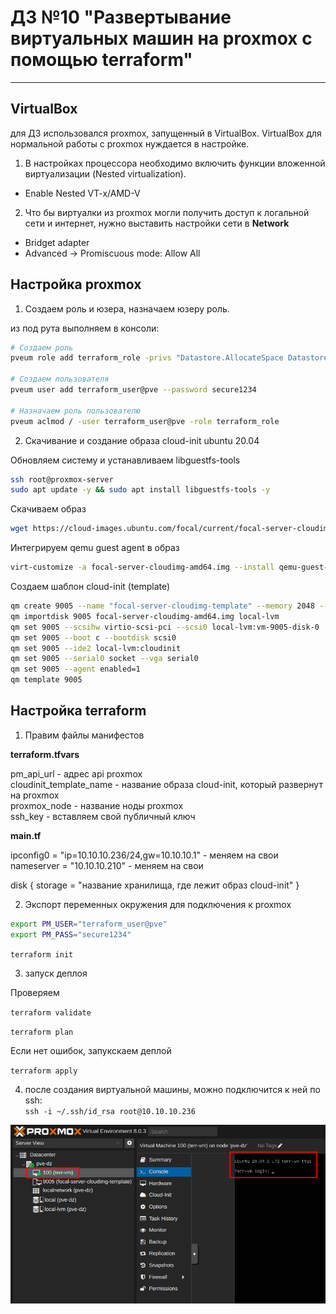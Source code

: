 # ДЗ №10 "Развертывание виртуальных машин на proxmox с помощью terraform"

---

## VirtualBox

для ДЗ использовался proxmox, запущенный в VirtualBox. VirtualBox для нормальной работы с proxmox нуждается в настройке.

1. В настройках процессора необходимо включить функции вложенной виртуализации (Nested virtualization). 

+ Enable Nested VT-x/AMD-V

2. Что бы виртуалки из proxmox могли получить доступ к логальной сети и интернет, нужно выставить настройки сети в **Network**

+ Bridget adapter
+ Advanced -> Promiscuous mode: Allow All

## Настройка proxmox

1. Создаем роль и юзера, назначаем юзеру роль.

из под рута выполняем в консоли:


``` bash
# Создаем роль
pveum role add terraform_role -privs "Datastore.AllocateSpace Datastore.Audit Pool.Allocate Sys.Audit SDN.Use Sys.Console Sys.Modify VM.Allocate VM.Audit VM.Clone VM.Config.CDROM VM.Config.Cloudinit VM.Config.CPU VM.Config.Disk VM.Config.HWType VM.Config.Memory VM.Config.Network VM.Config.Options VM.Migrate VM.Monitor VM.PowerMgmt"

# Создаем пользователя
pveum user add terraform_user@pve --password secure1234

# Назначаем роль пользователю
pveum aclmod / -user terraform_user@pve -role terraform_role
```

2. Cкачивание и создание образа cloud-init ubuntu 20.04

Обновляем систему и устанавливаем libguestfs-tools

```bash
ssh root@proxmox-server
sudo apt update -y && sudo apt install libguestfs-tools -y
```

Скачиваем образ

```bash
wget https://cloud-images.ubuntu.com/focal/current/focal-server-cloudimg-amd64.img
```

Интегрируем qemu guest agent в образ

```bash
virt-customize -a focal-server-cloudimg-amd64.img --install qemu-guest-agent
```



Создаем шаблон cloud-init (template)

```bash
qm create 9005 --name "focal-server-cloudimg-template" --memory 2048 --cores 2 --net0 virtio,bridge=vmbr0
qm importdisk 9005 focal-server-cloudimg-amd64.img local-lvm
qm set 9005 --scsihw virtio-scsi-pci --scsi0 local-lvm:vm-9005-disk-0
qm set 9005 --boot c --bootdisk scsi0
qm set 9005 --ide2 local-lvm:cloudinit
qm set 9005 --serial0 socket --vga serial0
qm set 9005 --agent enabled=1
qm template 9005
```

## Настройка terraform

1. Правим файлы манифестов 

**terraform.tfvars**

pm_api_url - адрес api proxmox  
cloudinit_template_name - название образа cloud-init, который развернут на proxmox  
proxmox_node - название ноды proxmox  
ssh_key - вставляем свой публичный ключ

**main.tf**

ipconfig0 = "ip=10.10.10.236/24,gw=10.10.10.1" - меняем на свои  
nameserver = "10.10.10.210" - меняем на свои

disk {
storage = "название хранилища, где лежит образ cloud-init"
}

2. Экспорт переменных окружения для подключения к proxmox

```bash 
export PM_USER="terraform_user@pve"
export PM_PASS="secure1234"
```
`terraform init`

3. запуск деплоя

Проверяем

`terraform validate`

`terraform plan`

Если нет ошибок, запукскаем деплой

`terraform apply`

4. после создания виртуальной машины, можно подключится к ней по ssh:  
`ssh -i ~/.ssh/id_rsa root@10.10.10.236`

![screen prox1](https://github.com/xandirus/otus/blob/master/dz10/dz10-scr1.png)
